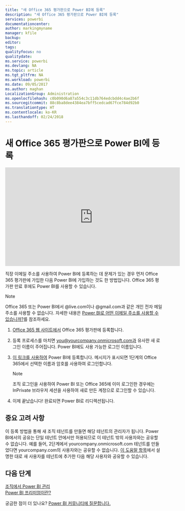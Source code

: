 ```yaml
---
title: "새 Office 365 평가판으로 Power BI에 등록"
description: "새 Office 365 평가판으로 Power BI에 등록"
services: powerbi
documentationcenter: 
author: markingmyname
manager: kfile
backup: 
editor: 
tags: 
qualityfocus: no
qualitydate: 
ms.service: powerbi
ms.devlang: NA
ms.topic: article
ms.tgt_pltfrm: NA
ms.workload: powerbi
ms.date: 09/05/2017
ms.author: maghan
LocalizationGroup: Administration
ms.openlocfilehash: c0b090d6a87a554c3c11db764edcbdd4c4ae2b6f
ms.sourcegitcommit: 88c8ba8dee4384ea7bff5cedcad67fce784d92b0
ms.translationtype: HT
ms.contentlocale: ko-KR
ms.lasthandoff: 02/24/2018
---
```

# <a name="signing-up-for-power-bi-with-a-new-office-365-trial"></a>새 Office 365 평가판으로 Power BI에 등록
<iframe width="560" height="315" src="https://www.youtube.com/embed/gbSuFST-Nx4?showinfo=0" frameborder="0" allowfullscreen></iframe>

직장 이메일 주소를 사용하여 Power BI에 등록하는 데 문제가 있는 경우 먼저 Office 365 평가판에 가입한 다음 Power BI에 가입하는 것도 한 방법입니다.  Office 365 평가판 만료 후에도 Power BI를 사용할 수 있습니다.

> [!NOTE]
> Office 365 또는 Power BI에서 @live.com이나 @gmail.com과 같은 개인 전자 메일 주소를 사용할 수 없습니다. 자세한 내용은 [Power BI로 어떤 이메일 주소를 사용할 수 있습니까?](service-self-service-signup-for-power-bi.md#what-email-address-can-be-used-with-power-bi)를 참조하세요.
> 
> 

1. [Office 365 웹 사이트에서](https://go.microsoft.com/fwlink/p/?LinkID=403802) Office 365 평가판에 등록합니다.
2. 등록 프로세스를 마치면 you@yourcompany.onmicrosoft.com과 유사한 새 로그인 이름이 주어집니다.  Power BI에도 사용 가능한 로그인 이름입니다.
3. [이 링크를 사용하여](https://portal.office.com/Start/Confirm?Sku=a403ebcc-fae0-4ca2-8c8c-7a907fd6c235&ru=https%3A%2F%2Fapp.powerbi.com%3FredirectedFromSignup%3D1%26noSignUpCheck%3D1) Power BI에 등록합니다.  메시지가 표시되면 1단계의 Office 365에서 선택한 이름과 암호를 사용하여 로그인합니다.
   
   > [!NOTE]
   > 조직 로그인을 사용하여 Power BI 또는 Office 365에 이미 로그인한 경우에는 InPrivate 브라우저 세션을 사용하여 새로 만든 계정으로 로그인할 수 있습니다.
   > 
   > 
4. 이제 끝났습니다!  완료되면 Power BI로 리디렉션됩니다.

## <a name="important-considerations"></a>중요 고려 사항
이 등록 방법을 통해 새 조직 테넌트를 만들면 해당 테넌트의 관리자가 됩니다.  Power BI에서의 공유는 단일 테넌트 안에서만 허용되므로 이 테넌트 밖의 사용자와는 공유할 수 없습니다.  예를 들어, 2단계에서 yourcompany.onmicrosoft.com 테넌트를 만들었다면 yourcompany.com의 사용자와는 공유할 수 없습니다.  [이 도움말 항목](https://support.office.com/en-sg/article/Add-users-individually-to-Office-365---Admin-Help-1970f7d6-03b5-442f-b385-5880b9c256ec?ui=en-US&rs=en-SG&ad=SG)에서 설명한 대로 새 사용자를 테넌트에 추가한 다음 해당 사용자와 공유할 수 있습니다.

## <a name="next-steps"></a>다음 단계
[조직에서 Power BI 관리](service-admin-administering-power-bi-in-your-organization.md)  
[Power BI 프리미엄이란?](service-premium.md)  

궁금한 점이 더 있나요? [Power BI 커뮤니티에 질문합니다.](http://community.powerbi.com/)

